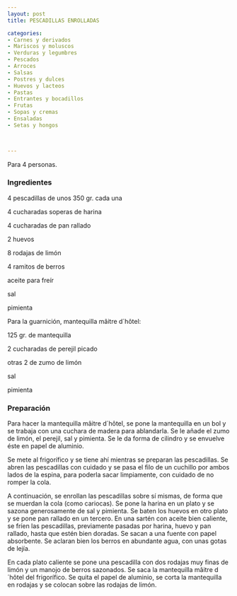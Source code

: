```yaml
---
layout: post
title: PESCADILLAS ENROLLADAS

categories:
- Carnes y derivados
- Mariscos y moluscos
- Verduras y legumbres
- Pescados
- Arroces
- Salsas
- Postres y dulces
- Huevos y lacteos
- Pastas
- Entrantes y bocadillos
- Frutas
- Sopas y cremas
- Ensaladas
- Setas y hongos
 


---
```


Para 4 personas.

<h3>Ingredientes</h3>

4 pescadillas de unos 350 gr. cada una

4 cucharadas soperas de harina

4 cucharadas de pan rallado

2 huevos

8 rodajas de limón

4 ramitos de berros

aceite para freír

sal

pimienta

Para la guarnición, mantequilla m&acirc;itre d&acute;h&ocirc;tel:

125 gr. de mantequilla

2 cucharadas de perejil picado

otras 2 de zumo de limón

sal

pimienta

<h3>Preparación</h3>

Para hacer la mantequilla m&acirc;itre d&acute;h&ocirc;tel, se pone la mantequilla en un bol y se trabaja con una cuchara de madera para ablandarla. Se le añade el zumo de limón, el perejil, sal y pimienta. Se le da forma de cilindro y se envuelve éste en papel de aluminio.

Se mete al frigorífico y se tiene ahí mientras se preparan las pescadillas. Se abren las pescadillas con cuidado y se pasa el filo de un cuchillo por ambos lados de la espina, para poderla sacar limpiamente, con cuidado de no romper la cola.

A continuación, se enrollan las pescadillas sobre sí mismas, de forma que se muerdan la cola (como cariocas). Se pone la harina en un plato y se sazona generosamente de sal y pimienta. Se baten los huevos en otro plato y se pone pan rallado en un tercero. En una sartén con aceite bien caliente, se fríen las pescadillas, previamente pasadas por harina, huevo y pan rallado, hasta que estén bien doradas. Se sacan a una fuente con papel absorbente. Se aclaran bien los berros en abundante agua, con unas gotas de lejía.

En cada plato caliente se pone una pescadilla con dos rodajas muy finas de limón y un manojo de berros sazonados. Se saca la mantequilla m&acirc;itre d&acute;h&ocirc;tel del frigorífico. Se quita el papel de aluminio, se corta la mantequilla en rodajas y se colocan sobre las rodajas de limón.

